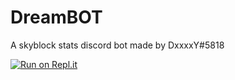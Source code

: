 # DreamBOT
 A skyblock stats discord bot made by DxxxxY#5818

[![Run on Repl.it](https://repl.it/badge/github/DxxxxY/DreamBot)](https://repl.it/github/DxxxxY/DreamBot)